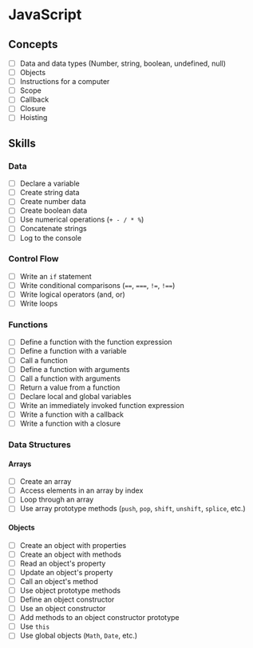 # JavaScript

## Concepts

- [ ] Data and data types (Number, string, boolean, undefined, null)
- [ ] Objects
- [ ] Instructions for a computer
- [ ] Scope
- [ ] Callback
- [ ] Closure
- [ ] Hoisting

## Skills

### Data

- [ ] Declare a variable
- [ ] Create string data
- [ ] Create number data
- [ ] Create boolean data
- [ ] Use numerical operations (`+ - / * %`)
- [ ] Concatenate strings
- [ ] Log to the console

### Control Flow

- [ ] Write an `if` statement
- [ ] Write conditional comparisons (`==`, `===`, `!=`, `!==`)
- [ ] Write logical operators (and, or)
- [ ] Write loops

### Functions

- [ ] Define a function with the function expression
- [ ] Define a function with a variable
- [ ] Call a function
- [ ] Define a function with arguments
- [ ] Call a function with arguments
- [ ] Return a value from a function
- [ ] Declare local and global variables
- [ ] Write an immediately invoked function expression
- [ ] Write a function with a callback
- [ ] Write a function with a closure

### Data Structures

#### Arrays

- [ ] Create an array
- [ ] Access elements in an array by index
- [ ] Loop through an array
- [ ] Use array prototype methods (`push`, `pop`, `shift`, `unshift`, `splice`, etc.)

#### Objects

- [ ] Create an object with properties
- [ ] Create an object with methods
- [ ] Read an object's property
- [ ] Update an object's property
- [ ] Call an object's method
- [ ] Use object prototype methods
- [ ] Define an object constructor
- [ ] Use an object constructor
- [ ] Add methods to an object constructor prototype
- [ ] Use `this`
- [ ] Use global objects (`Math`, `Date`, etc.)
